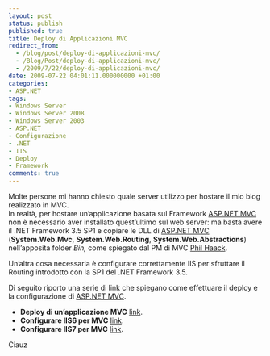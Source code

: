 ```yaml
---
layout: post
status: publish
published: true
title: Deploy di Applicazioni MVC
redirect_from: 
  - /blog/post/deploy-di-applicazioni-mvc/
  - /Blog/Post/deploy-di-applicazioni-mvc/
  - /2009/7/22/deploy-di-applicazioni-mvc/
date: 2009-07-22 04:01:11.000000000 +01:00
categories:
- ASP.NET
tags:
- Windows Server
- Windows Server 2008
- Windows Server 2003
- ASP.NET
- Configurazione
- .NET
- IIS
- Deploy
- Framework
comments: true
---
```

<p>Molte persone mi hanno chiesto quale server utilizzo per hostare il mio blog realizzato in MVC.    <br />In realtà, per hostare un’applicazione basata sul Framework <a href="http://www.asp.net/mvc" rel="nofollow" target="_blank">ASP.NET MVC</a> non è necessario aver installato quest’ultimo sul web server: ma basta avere il .NET Framework 3.5 SP1 e copiare le DLL di <a href="http://www.asp.net/mvc" rel="nofollow" target="_blank">ASP.NET MVC</a> (<strong>System.Web.Mvc</strong>, <strong>System.Web.Routing</strong>, <strong>System.Web.Abstractions</strong>) nell’apposita folder <em>Bin,</em> come spiegato dal PM di MVC <a href="http://haacked.com/" rel="nofollow" target="_blank">Phil Haack</a>.</p>  <p>Un’altra cosa necessaria è configurare correttamente IIS per sfruttare il Routing introdotto con la SP1 del .NET Framework 3.5. </p>  <p>Di seguito riporto una serie di link che spiegano come effettuare il deploy e la configurazione di <a href="http://www.asp.net/mvc" rel="nofollow" target="_blank">ASP.NET MVC</a>.</p>  <ul>   <li><strong>Deploy di un’applicazione MVC</strong> <a title="Bin deploy aspnetmvc" href="http://haacked.com/archive/2008/11/03/bin-deploy-aspnetmvc.aspx" rel="nofollow" target="_blank">link</a>. </li>    <li><strong>Configurare IIS6 per MVC</strong> <a title="asp.net mvc on iis6 walkthrough" href="http://haacked.com/archive/2008/11/26/asp.net-mvc-on-iis-6-walkthrough.aspx" rel="nofollow" target="_blank">link</a>. </li>    <li><strong>Configurare IIS7 per MVC</strong> <a title="Deploying an aspnet mvc web application to iis7" href="http://blogs.dovetailsoftware.com/blogs/kmiller/archive/2008/10/07/deploying-an-asp-net-mvc-web-application-to-iis7.aspx" rel="nofollow" target="_blank">link</a>. </li> </ul>  <p>Ciauz</p>
